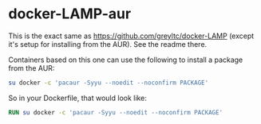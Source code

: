 # docker-LAMP-aur
This is the exact same as https://github.com/greyltc/docker-LAMP (except it's setup for installing from the AUR). See the readme there.

Containers based on this one can use the following to install a package from the AUR:
```bash
su docker -c 'pacaur -Syyu --noedit --noconfirm PACKAGE'
```

So in your Dockerfile, that would look like:
```dockerfile
RUN su docker -c 'pacaur -Syyu --noedit --noconfirm PACKAGE'
```
